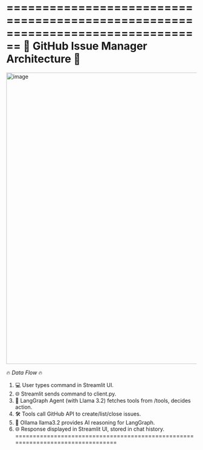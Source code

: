 ================================================================================
🌟 **GitHub Issue Manager Architecture** 🌟
================================================================================

<img width="578" height="770" alt="image" src="https://github.com/user-attachments/assets/47853d21-1bd1-4912-a88a-a53f0b8bde88" />




🔥 *Data Flow* 🔥
1. 💻 User types command in Streamlit UI.
2. 🌐 Streamlit sends command to client.py.
3. 🧠 LangGraph Agent (with Llama 3.2) fetches tools from /tools, decides action.
4. 🛠️ Tools call GitHub API to create/list/close issues.
5. 🤖 Ollama llama3.2 provides AI reasoning for LangGraph.
6. 🌐 Response displayed in Streamlit UI, stored in chat history.
================================================================================



